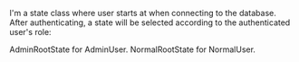 I'm a state class where user starts at when connecting to the database.
After authenticating, a state will be selected according to the authenticated user's role:

AdminRootState for AdminUser.
NormalRootState for NormalUser.